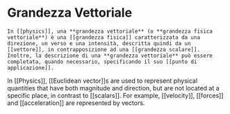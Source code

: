 # Grandezza Vettoriale
```ad-def
In [[physics]], una **grandezza vettoriale** (o **grandezza fisica vettoriale**) è una [[grandezza fisica]] caratterizzata da una direzione, un verso e una intensità, descritta quindi da un [[vettore]], in contrapposizione ad una [[grandezza scalare]]. Inoltre, la descrizione di una **grandezza vettoriale** può essere completata, quando necessario, specificando il suo [[punto di applicazione]].
```

In [[Physics]], [[Euclidean vector]]s are used to represent physical quantities that have both magnitude and direction, but are not located at a specific place, in contrast to [[scalars]].
For example, [[velocity]], [[forces]] and [[acceleration]] are represented by vectors.
